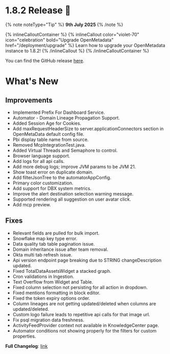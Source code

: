 # 1.8.2 Release 🎉

{% note noteType="Tip" %}
**9th July 2025**
{% /note %}

{% inlineCalloutContainer %}
{% inlineCallout
color="violet-70"
icon="celebration"
bold="Upgrade OpenMetadata"
href="/deployment/upgrade" %}
Learn how to upgrade your OpenMetadata instance to 1.8.2!
{% /inlineCallout %}
{% /inlineCalloutContainer %}

You can find the GitHub release [here](https://github.com/open-metadata/OpenMetadata/releases/tag/1.8.2-release).

# What's New

## Improvements

- Implemented Prefix For Dashboard Service.
- Automator - Domain Lineage Propagation Support.
- Added Session Age for Cookies.
- Add maxRequestHeaderSize to server.applicationConnectors section in OpenMetaData default config file.
- Pbi display table name from source.
- Removed McpIntegrationTest.java.
- Added Virtual Threads and Semaphore to control.
- Browser language support.
- Add logs for all api calls.
- Add more debug logs; improve JVM params to be JVM 21.
- Show toast error on duplicate domain.
- Add filterJsonTree to the automatorAppConfig.
- Primary color customization.
- Add support for DBX system metrics.
- Improve the alert destination selection warning message.
- Supported rendering all suggestion on user avatar click.
- Add mcp preview.

## Fixes

- Relevant fields are pulled for bulk import.
- Snowflake map key type error.
- Data quality tab table pagination issue.
- Domain inheritance issue after team removal.
- Okta multi tab refresh issue.
- Api version endpoint page breaking due to STRING changeDescription updated.
- Fixed TotalDataAssetsWidget a stacked graph.
- Cron validations in Ingestion.
- Text Overflow from Widget and Table.
- Fixed column selection not persisting for all action in dropdown.
- Fixed mentions formatting in block editor.
- Fixed the token expiry options order.
- Column lineages are not getting updated/deleted when columns are updated/deleted.
- Custom logo failure leads to repetitive api calls for that image url.
- Fix psql migration data freshness.
- ActivityFeedProvider context not available in KnowledgeCenter page.
- Automator conditions not showing properly for the filters for custom properties.

**Full Changelog**: [link](https://github.com/open-metadata/OpenMetadata/compare/1.8.1-release...1.8.2-release)
